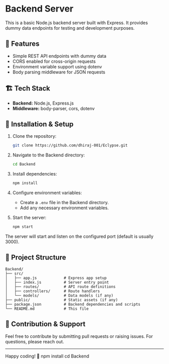 # Backend Server

This is a basic Node.js backend server built with Express. It provides dummy data endpoints for testing and development purposes.

## 🚀 Features

- Simple REST API endpoints with dummy data
- CORS enabled for cross-origin requests
- Environment variable support using dotenv
- Body parsing middleware for JSON requests

## 🏗️ Tech Stack

- **Backend:** Node.js, Express.js
- **Middleware:** body-parser, cors, dotenv

## 🔧 Installation & Setup

1. Clone the repository:

   ```sh
   git clone https://github.com/dhiraj-001/Eclypse.git
   ```

2. Navigate to the Backend directory:

   ```sh
   cd Backend
   ```

3. Install dependencies:

   ```sh
   npm install
   ```

4. Configure environment variables:

   - Create a `.env` file in the Backend directory.
   - Add any necessary environment variables.

5. Start the server:

   ```sh
   npm start
   ```

The server will start and listen on the configured port (default is usually 3000).

## 📁 Project Structure

```
Backend/
├── src/
│   ├── app.js            # Express app setup
│   ├── index.js          # Server entry point
│   ├── routes/           # API route definitions
│   ├── controllers/      # Route handlers
│   └── models/           # Data models (if any)
├── public/               # Static assets (if any)
├── package.json          # Backend dependencies and scripts
└── README.md             # This file
```

## 📌 Contribution & Support

Feel free to contribute by submitting pull requests or raising issues. For questions, please reach out.

---
Happy coding! 🚀
   npm install
   cd Backend


   
